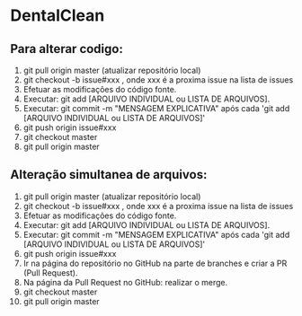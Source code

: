 # DentalClean

## Para alterar codigo:
 1. git pull origin master (atualizar repositório local)
 2. git checkout -b issue#xxx , onde xxx é a proxima issue na lista de issues
 2. Efetuar as modificações do código fonte.
 3. Executar: git add [ARQUIVO INDIVIDUAL ou LISTA DE ARQUIVOS].
 4. Executar: git commit -m "MENSAGEM EXPLICATIVA" após cada 'git add [ARQUIVO INDIVIDUAL ou LISTA DE ARQUIVOS]'
 5. git push origin issue#xxx
 6. git checkout master
 7. git pull origin master
 
 
## Alteração simultanea de arquivos:
 1. git pull origin master (atualizar repositório local)
 2. git checkout -b issue#xxx , onde xxx é a proxima issue na lista de issues
 3. Efetuar as modificações do código fonte.
 4. Executar: git add [ARQUIVO INDIVIDUAL ou LISTA DE ARQUIVOS].
 5. Executar: git commit -m "MENSAGEM EXPLICATIVA" após cada 'git add [ARQUIVO INDIVIDUAL ou LISTA DE ARQUIVOS]'
 6. git push origin issue#xxx
 7. Ir na página do repositório no GitHub na parte de branches e criar a PR (Pull Request).
 8. Na página da Pull Request no GitHub: realizar o merge.
 9. git checkout master
 10. git pull origin master
